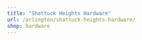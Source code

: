 ```yaml
---
title: "Shattuck Heights Hardware"
url: /arlington/shattuck-heights-hardware/
shop: hardware
---
```

